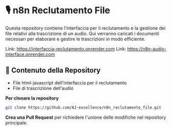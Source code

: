 # 🎙️ n8n Reclutamento File

Questa repository contiene l'interfaccia per il reclutamento e la gestione dei file relativi alla trascrizione di un audio. Qui verranno caricati i documenti necessari per elaborare e gestire le trascrizioni in modo efficiente.

Link: https://interfaccia-reclutamento.onrender.com
Link: https://n8n-audio-interface.onrender.com

## 📂 Contenuto della Repository
- File html-javascript dell'interfaccia per il reclutamento
- File di trascrizione dell'audio

**Per clonare la repository**
   ```bash
   git clone https://github.com/AJ-excellence/n8n_reclutamento_file.git
   ```
**Crea una Pull Request** per richiedere l'unione delle modifiche nel repository principale.
